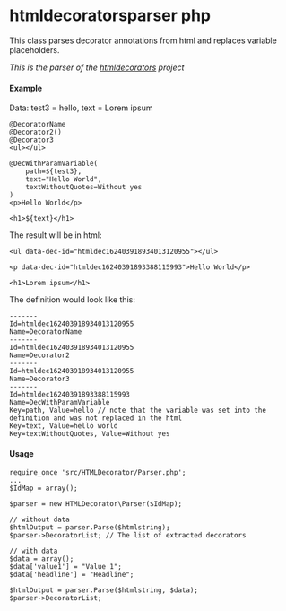 # htmldecoratorsparser php

This class parses decorator annotations from html and replaces variable placeholders.

*This is the parser of the [htmldecorators](https://github.com/hendrik-weiler/htmldecorators) project*

#### Example

Data: test3 = hello, text = Lorem ipsum
```
@DecoratorName
@Decorator2()
@Decorator3
<ul></ul>

@DecWithParamVariable(
    path=${test3},
    text="Hello World",
    textWithoutQuotes=Without yes
)
<p>Hello World</p>

<h1>${text}</h1>
```

The result will be in html:
```
<ul data-dec-id="htmldec162403918934013120955"></ul>

<p data-dec-id="htmldec16240391893388115993">Hello World</p>

<h1>Lorem ipsum</h1>
```

The definition would look like this:
```
-------
Id=htmldec162403918934013120955
Name=DecoratorName
-------
Id=htmldec162403918934013120955
Name=Decorator2
-------
Id=htmldec162403918934013120955
Name=Decorator3
-------
Id=htmldec16240391893388115993
Name=DecWithParamVariable
Key=path, Value=hello // note that the variable was set into the definition and was not replaced in the html
Key=text, Value=hello world
Key=textWithoutQuotes, Value=Without yes
```

#### Usage

```
require_once 'src/HTMLDecorator/Parser.php';
...
$IdMap = array();

$parser = new HTMLDecorator\Parser($IdMap);

// without data
$htmlOutput = parser.Parse($htmlstring);
$parser->DecoratorList; // The list of extracted decorators

// with data
$data = array();
$data['value1'] = "Value 1";
$data['headline'] = "Headline";

$htmlOutput = parser.Parse($htmlstring, $data);
$parser->DecoratorList;
```
